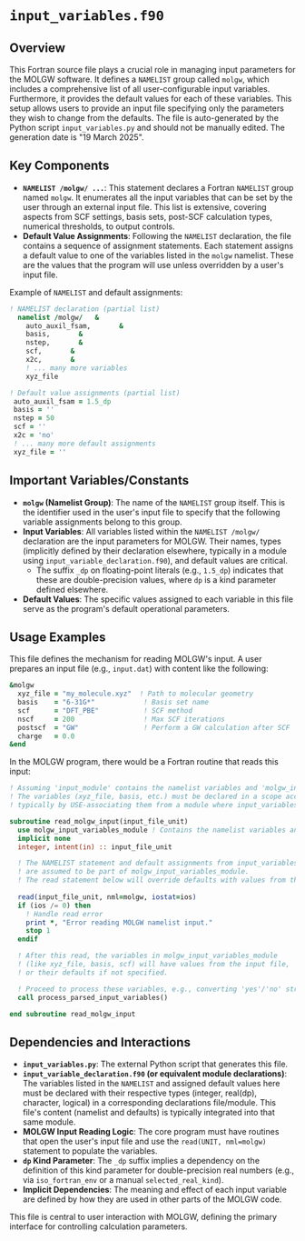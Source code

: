 # `input_variables.f90`

## Overview

This Fortran source file plays a crucial role in managing input parameters for the MOLGW software. It defines a `NAMELIST` group called `molgw`, which includes a comprehensive list of all user-configurable input variables. Furthermore, it provides the default values for each of these variables. This setup allows users to provide an input file specifying only the parameters they wish to change from the defaults. The file is auto-generated by the Python script `input_variables.py` and should not be manually edited. The generation date is "19 March 2025".

## Key Components

*   **`NAMELIST /molgw/ ...`**: This statement declares a Fortran `NAMELIST` group named `molgw`. It enumerates all the input variables that can be set by the user through an external input file. This list is extensive, covering aspects from SCF settings, basis sets, post-SCF calculation types, numerical thresholds, to output controls.
*   **Default Value Assignments**: Following the `NAMELIST` declaration, the file contains a sequence of assignment statements. Each statement assigns a default value to one of the variables listed in the `molgw` namelist. These are the values that the program will use unless overridden by a user's input file.

Example of `NAMELIST` and default assignments:
```fortran
! NAMELIST declaration (partial list)
  namelist /molgw/   &
    auto_auxil_fsam,       &
    basis,       &
    nstep,       &
    scf,       &
    x2c,       &
    ! ... many more variables
    xyz_file

! Default value assignments (partial list)
 auto_auxil_fsam = 1.5_dp 
 basis = ''
 nstep = 50
 scf = ''
 x2c = 'no'
 ! ... many more default assignments
 xyz_file = ''
```

## Important Variables/Constants

*   **`molgw` (Namelist Group)**: The name of the `NAMELIST` group itself. This is the identifier used in the user's input file to specify that the following variable assignments belong to this group.
*   **Input Variables**: All variables listed within the `NAMELIST /molgw/` declaration are the input parameters for MOLGW. Their names, types (implicitly defined by their declaration elsewhere, typically in a module using `input_variable_declaration.f90`), and default values are critical.
    *   The suffix `_dp` on floating-point literals (e.g., `1.5_dp`) indicates that these are double-precision values, where `dp` is a kind parameter defined elsewhere.
*   **Default Values**: The specific values assigned to each variable in this file serve as the program's default operational parameters.

## Usage Examples

This file defines the mechanism for reading MOLGW's input. A user prepares an input file (e.g., `input.dat`) with content like the following:

```fortran
&molgw
  xyz_file = "my_molecule.xyz"  ! Path to molecular geometry
  basis    = "6-31G*"            ! Basis set name
  scf      = "DFT_PBE"           ! SCF method
  nscf     = 200                 ! Max SCF iterations
  postscf  = "GW"                ! Perform a GW calculation after SCF
  charge   = 0.0
&end
```

In the MOLGW program, there would be a Fortran routine that reads this input:
```fortran
! Assuming 'input_module' contains the namelist variables and 'molgw_input_unit' is the unit number for the input file.
! The variables (xyz_file, basis, etc.) must be declared in a scope accessible here,
! typically by USE-associating them from a module where input_variables.f90's content is integrated.

subroutine read_molgw_input(input_file_unit)
  use molgw_input_variables_module ! Contains the namelist variables and the namelist itself
  implicit none
  integer, intent(in) :: input_file_unit

  ! The NAMELIST statement and default assignments from input_variables.f90
  ! are assumed to be part of molgw_input_variables_module.
  ! The read statement below will override defaults with values from the input file.
  
  read(input_file_unit, nml=molgw, iostat=ios)
  if (ios /= 0) then
    ! Handle read error
    print *, "Error reading MOLGW namelist input."
    stop 1
  endif

  ! After this read, the variables in molgw_input_variables_module 
  ! (like xyz_file, basis, scf) will have values from the input file,
  ! or their defaults if not specified.

  ! Proceed to process these variables, e.g., converting 'yes'/'no' strings to logicals.
  call process_parsed_input_variables()

end subroutine read_molgw_input
```

## Dependencies and Interactions

*   **`input_variables.py`**: The external Python script that generates this file.
*   **`input_variable_declaration.f90` (or equivalent module declarations)**: The variables listed in the `NAMELIST` and assigned default values here must be declared with their respective types (integer, real(dp), character, logical) in a corresponding declarations file/module. This file's content (namelist and defaults) is typically integrated into that same module.
*   **MOLGW Input Reading Logic**: The core program must have routines that open the user's input file and use the `read(UNIT, nml=molgw)` statement to populate the variables.
*   **`dp` Kind Parameter**: The `_dp` suffix implies a dependency on the definition of this kind parameter for double-precision real numbers (e.g., via `iso_fortran_env` or a manual `selected_real_kind`).
*   **Implicit Dependencies**: The meaning and effect of each input variable are defined by how they are used in other parts of the MOLGW code.

This file is central to user interaction with MOLGW, defining the primary interface for controlling calculation parameters.
```
